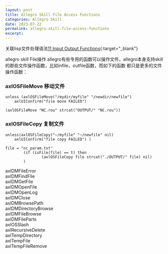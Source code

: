 ```yaml
---
layout: post
title: Allegro Skill File Access Functions
categories: Allegro Skill
date: 2023-07-22
permalink: allegro-skill-file-access-functions
excerpt: 
---
```


关联lisp文件处理语法[11 Input Output Functions](https://tiny-yhw.github.io//allegro-skill-lisp-input-output-functions){:target="_blank"}

allegro skill File操作 allegro有些专用的函数可以操作文件，allegro本身支持skill的那些文件操作函数，比如infile，outfile函数，而如下的函数 都只是更多的文件操作函数：

### axlOSFileMove 移动文件

```
unless (axlOSFileMove("/mydir/myfile" "/newdir/newfile")
    axlUIConfirm("file move FAILED") 
```

```
(axlOSFileMove "NC.rou" strcat("OUTPUT/" "NC.rou"))
```

### axlOSFileCopy 复制文件

```
unless(axlOSFileCopy("~/myfile" "~/newfile" nil)
    axlUIConfirm("file copy FAILED") )
```

```
file = "nc_param.txt"
        (if (isFile(file) == t) then
                (axlOSFileCopy file strcat("./OUTPUT/" file) nil)    
        )
```

axlDMFileError  
axlDMFindFile  
axlDMGetFile  
axlDMOpenFile  
axlDMOpenLog  
axlDMClose  
axlDMBrowsePath  
axlDMDirectoryBrowse  
axlDMFileBrowse  
axlDMFileParts  
axlOSSlash  
axlRecursiveDelete  
axlTempDirectory  
axlTempFile  
axlTempFileRemove